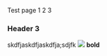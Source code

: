 Test page
1
2
3
### Header 3
skdfjaskdfjaskdfja;sdjfk
![](https://firebasestorage.googleapis.com/v0/b/firescript-577a2.appspot.com/o/imgs%2Fapp%2Fhelp%2FJRvkDe-ZKC.gif?alt=media&token=e25bf85f-65f5-47c2-a804-a721170f102d)
**bold**
